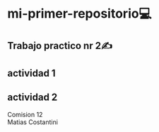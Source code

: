 # mi-primer-repositorio💻  
## Trabajo practico nr 2✍️ 
## actividad 1
## actividad 2   
Comision 12  
Matias Costantini 
